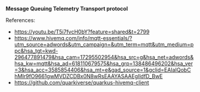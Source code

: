 **Message Queuing Telemetry Transport protocol**

References:

- https://youtu.be/T5i7fvcH0bY?feature=shared&t=2799
- https://www.hivemq.com/info/mqtt-essentials/?utm_source=adwords&utm_campaign=&utm_term=mqtt&utm_medium=ppc&hsa_tgt=kwd-296477891479&hsa_cam=17295502954&hsa_src=g&hsa_net=adwords&hsa_kw=mqtt&hsa_ad=618110679575&hsa_grp=138486496202&hsa_ver=3&hsa_acc=3585854406&hsa_mt=e&gad_source=1&gclid=EAIaIQobChMIr9fO9661gwMVDZCDBx0N8wRsEAAYASAAEgIldfD_BwE
- https://github.com/quarkiverse/quarkus-hivemq-client